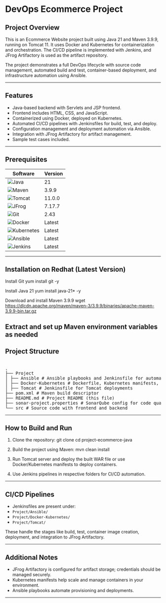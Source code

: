 # DevOps Ecommerce Project

## Project Overview

This is an Ecommerce Website project built using Java 21 and Maven 3.9.9, running on Tomcat 11. It uses Docker and Kubernetes for containerization and orchestration. The CI/CD pipeline is implemented with Jenkins, and JFrog Artifactory is used as the artifact repository.

The project demonstrates a full DevOps lifecycle with source code management, automated build and test, container-based deployment, and infrastructure automation using Ansible.

---

## Features
- Java-based backend with Servlets and JSP frontend.
- Frontend includes HTML, CSS, and JavaScript.
- Containerized using Docker, deployed on Kubernetes.
- Automated CI/CD pipelines with Jenkinsfiles for build, test, and deploy.
- Configuration management and deployment automation via Ansible.
- Integration with JFrog Artifactory for artifact management.
- Sample test cases included.

---

## Prerequisites

| Software          | Version          |  
|-------------------|------------------|  
| ![Java](https://img.shields.io/badge/Java-21-blue) | 21               |  
| ![Maven](https://img.shields.io/badge/Maven-3.9.9-brightgreen) | 3.9.9            |  
| ![Tomcat](https://img.shields.io/badge/Tomcat-11.0.0-orange) | 11.0.0           |  
| ![JFrog](https://img.shields.io/badge/JFrog-7.17.7-darkgreen) | 7.17.7           |  
| ![Git](https://img.shields.io/badge/Git-2.43-red) | 2.43             |  
| ![Docker](https://img.shields.io/badge/Docker-20.10-blue) | Latest           |  
| ![Kubernetes](https://img.shields.io/badge/Kubernetes-v1.27-blueviolet) | Latest           |  
| ![Ansible](https://img.shields.io/badge/Ansible-automation-red) | Latest           |  
| ![Jenkins](https://img.shields.io/badge/Jenkins-CI/CD-yellowgreen) | Latest           |  

---

## Installation on Redhat (Latest Version)

Install Git
yum install git -y

Install Java 21
yum install java-21* -y

Download and install Maven 3.9.9
wget https://dlcdn.apache.org/maven/maven-3/3.9.9/binaries/apache-maven-3.9.9-bin.tar.gz

Extract and set up Maven environment variables as needed
---

## Project Structure
<pre> 
.
├── Project
│ ├── Ansible # Ansible playbooks and Jenkinsfile for automation
│ ├── Docker-Kubernetes # Dockerfile, Kubernetes manifests, and Jenkinsfile
│ ├── Tomcat # Jenkinsfile for Tomcat deployments
├── pom.xml # Maven build descriptor
├── README.md # Project README (this file)
├── sonar-project.properties # SonarQube config for code quality
└── src # Source code with frontend and backend
</pre>


---

## How to Build and Run

1. Clone the repository:
git clone <repo-url>
cd project-ecommerce-java

2. Build the project using Maven:
mvn clean install

3. Run Tomcat server and deploy the built WAR file or use Docker/Kubernetes manifests to deploy containers.

4. Use Jenkins pipelines in respective folders for CI/CD automation.

---

## CI/CD Pipelines

- Jenkinsfiles are present under:
- `Project/Ansible/`
- `Project/Docker-Kubernetes/`
- `Project/Tomcat/`

These handle the stages like build, test, container image creation, deployment, and integration to JFrog Artifactory.

---

## Additional Notes

- JFrog Artifactory is configured for artifact storage; credentials should be managed securely.
- Kubernetes manifests help scale and manage containers in your environment.
- Ansible playbooks automate provisioning and deployments.

---
